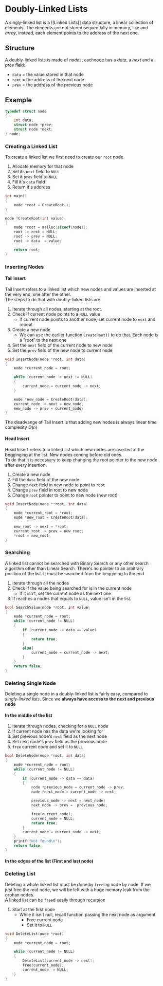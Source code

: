 # Doubly-Linked Lists
A singly-linked list is a [[Linked Lists]] data structure, a linear collection of elements. The elements are not stored sequentially in memory, like and *array*, instead, each element points to the address of the next one.

## Structure 
A doubly-linked lists is made of *nodes*, eachnode has a *data*, a *next* and a *prev* field:  
- `data` = the value stored in that node 
- `next` =  the address of the next node 
- `prev` =  the address of the previous node

## Example

```c
typedef struct node
{
    int data;
    struct node *prev;
    struct node *next;
} node;
```

### Creating a Linked List
To create a linked list we first need to create our `root` node.

1. Allocate memory for that node
2. Set its `next` field to `NULL`
3. Set it `prev` field to `NULL`
4. Fill it's `data` field
5. Return it's address

```c
int main()
{
    node *root = CreateRoot();
}

node *CreateRoot(int value)
{
    node *root = malloc(sizeof(node));
    root -> next = NULL;
    root -> prev = NULL;
    root -> data  = value;

    return root;
}
```

### Inserting Nodes
#### Tail Insert
Tail Insert refers to a linked list which new nodes and values are inserted at the very end, one after the other.  
The steps to do that with doubly-linked lists are:

1. Iterate through all nodes, starting at the root.
2. Check if current node points to a `NULL` value
    - If current node points to another node, set current node to `next` and repeat
3. Create a new node
    - We can use the earlier function `CreateRoot()` to do that. Each node is a "root" to the next one
4. Set the `next` field of the current node to new node
5. Set the `prev` field of the new node to current node

```c
void InsertNode(node *root, int data)
{
    node *current_node = root;

    while (current_node -> next != NULL)
    {
        current_node = current_node -> next;
    }

    node *new_node = CreateRoot(data);
    current_node -> next = new_node;
    new_node -> prev = current_node;
}
```

The disadvange of Tail Insert is that adding new nodes is always linear time complexity $O(n)$

#### Head Insert
Head Insert refers to a linked list which new nodes are inserted at the begginging at the list. New nodes coming before old ones.  
To do that it is necessary to keep changing the root pointer to the new node after every insertion.  

1. Create a new node
2. Fill the `data` field of the new node
3. Change `next` field in new node to point to `root`
4. Change `prev` field in root to new node
5. Change `root` pointer to point to new node (new root)
```c
void InsertNode(node **root, int data)
{
    node *current_root = *root;
    node *new_root = CreateRoot(data);
    
    new_root -> next = *root;
    current_root -> prev = new_root;
    *root = new_root;
}
```
### Searching
A linked list cannot be searched with Binary Search or any other search algorithm other than Linear Search. There's no pointer to an arbitrary position of the list. It must be searched from the beggining to the end

1. Iterate through all the nodes
2. Check if the value being searched for is in the current node
    - If it isn't, set the current node as the next one
3. If reaches a nodes that equals to `NULL`, value isn't in the list.


```c
bool SearchValue(node *root, int value)
{
    node *current_node = root;
    while (current_node != NULL)
    {
        if (current_node -> data == value)
        {
            return true;
        }
        else{
            current_node = current_node -> next;
        }
    }
    return false;
}
```

### Deleting Single Node
Deleting a single node in a doubly-linked list is fairly easy, compared to *singly-linked lists*. Since we **always have access to the next and previous node**

#### In the middle of the list
1. Iterate through nodes, checking for a `NULL` node
2. If current node has the data we're looking for
3. Set previous node's `next` field as the next node
4. Set next node's `prev` field as the previous node
5. `free` current node and set it to `NULL`
```c
bool DeleteNode(node *root, int data)
{
    node *current_node = root;
    while (current_node != NULL)
    {
        if (current_node -> data == data)
        {
            node *previous_node = current_node -> prev;
            node *next_node = current_node -> next;

            previous_node -> next = next_node;
            next_node -> prev =  previous_node;

            free(current_node);
            current_node = NULL;
            return true;
        }
        current_node = current_node -> next;
    }
    printf("Not found\n");
    return false;
}
```

#### In the edges of the list (First and last node)

### Deleting List
Deleting a whole linked list must be done by `free`ing node by node. If we just free the root node, we will be left with a huge memory leak from the orphan nodes.  
A linked list can be `free`d easily through recursion

1. Start at the first node
    - While it isn't null, recall function passing the next node as argument
        - Free current node
        - Set it to `NULL`

```c
void DeleteList(node *root)
{
    node *current_node = root;

    while (current_node != NULL)
    {
        DeleteList(current_node -> next);
        free(current_node);
        current_node  = NULL;
    }
}
